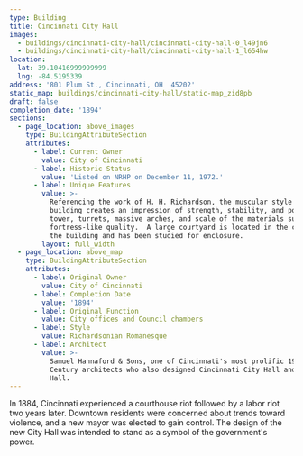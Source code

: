 ```yaml
---
type: Building
title: Cincinnati City Hall
images:
  - buildings/cincinnati-city-hall/cincinnati-city-hall-0_l49jn6
  - buildings/cincinnati-city-hall/cincinnati-city-hall-1_l654hw
location:
  lat: 39.10416999999999
  lng: -84.5195339
address: '801 Plum St., Cincinnati, OH  45202'
static_map: buildings/cincinnati-city-hall/static-map_zid8pb
draft: false
completion_date: '1894'
sections:
  - page_location: above_images
    type: BuildingAttributeSection
    attributes:
      - label: Current Owner
        value: City of Cincinnati
      - label: Historic Status
        value: 'Listed on NRHP on December 11, 1972.'
      - label: Unique Features
        value: >-
          Referencing the work of H. H. Richardson, the muscular style of the
          building creates an impression of strength, stability, and power.  The
          tower, turrets, massive arches, and scale of the materials suggest a
          fortress-like quality.  A large courtyard is located in the center of
          the building and has been studied for enclosure.
        layout: full_width
  - page_location: above_map
    type: BuildingAttributeSection
    attributes:
      - label: Original Owner
        value: City of Cincinnati
      - label: Completion Date
        value: '1894'
      - label: Original Function
        value: City offices and Council chambers
      - label: Style
        value: Richardsonian Romanesque
      - label: Architect
        value: >-
          Samuel Hannaford & Sons, one of Cincinnati's most prolific 19th
          Century architects who also designed Cincinnati City Hall and Music
          Hall.
---
```


In 1884, Cincinnati experienced a courthouse riot followed by a labor riot two years later. Downtown residents were concerned about trends toward violence, and a new mayor was elected to gain control. The design of the new City Hall was intended to stand as a symbol of the government's power.
